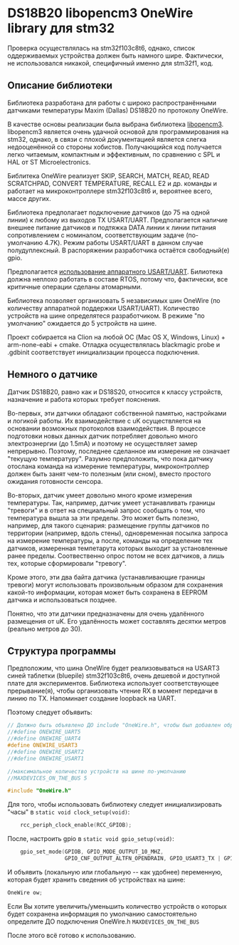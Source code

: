 # DS18B20 libopencm3 OneWire library для stm32

Проверка осуществлялась на stm32f103c8t6, однако, список оддерживаемых устройства должен быть намного шире. Фактически, не использовался
никакой, специфичный именно для stm32f1, код.

## Описание библиотеки

Библиотека разработана для работы с широко распространёнными датчиками температуры Maxim (Dallas) DS18B20
по протоколу OneWire.

В качестве основы реализации была выбрана библиотека [libopencm3](https://libopencm3.github.io/).
libopencm3 является очень удачной основой для программирования на stm32, однако, в связи с плохой документацией
является слегка недооценённой со стороны хобистов. Получающийся код получается легко читаемым, компактным и эффективным, по сравнению с 
SPL и HAL от ST Microelectronics.

Библитека OneWire реализует SKIP, SEARCH, MATCH, READ, READ SCRATCHPAD, CONVERT TEMPERATURE, RECALL E2 и др.  команды и работает на микроконтроллере 
stm32f103c8t6 и, вероятнее всего, массе других.

Библиотека предполагает подключение датчиков (до 75 на одной линии) к любому из выходов TX USART/UART. Предполагается наличие 
внешнее питание датчиков и подтяжка DATA линии к линии питания сопротивлением с номиналом, соответствующим задаче 
(по-умолчанию 4.7K). Режим работы USART/UART в данном случае полудуплексный. В распоряжении разработчика остаётся свободный(е) gpio.

Предполагается [использование аппаратного USART/UART](https://www.maximintegrated.com/en/app-notes/index.mvp/id/214). Билиотека должна неплохо работать в составе RTOS, потому что, фактически, все критичные 
операции сделаны атомарными.

Библиотека позволяет организовать 5 независимых шин OneWire (по количеству аппаратной поддержки USART/UART). Количество устройств на шине определятеся 
разработчиком. В режиме "по умолчанию" ожидается до 5 устройств на шине. 

Проект собирается на Clion на любой ОС (Mac OS X, Windows, Linux) + arm-none-eabi + cmake. Отладка осуществлялась blackmagic probe и .gdbinit
соответствует инициализации процесса подключения.

## Немного о датчике 

Датчик DS18B20, равно как и DS18S20, относится к классу устройств, назначение и работа которых требует пояснения.

Во-первых, эти датчики обладают собственной памятью, настройками и логикой работы. Их взаимодействие с uK осуществляется на основании возможных протоколов взаимодействия.
В процессе подготовки новых данных датчик потребляет довольно много электроэнергии (до 1.5mA) и поэтому не осуществляет замер непрерывно.
Поэтому, последнее сделанное им измерение не означает "текущую температуру". Разумно предположить, что пока датчику отослана команда на 
измерение температуры, микроконтроллер должен быть занят чем-то полезным (или сном), вместо простого ожидания готовности сенсора.

Во-вторых, датчик умеет довольно много кроме измерения температуры. Так, например, датчик умеет устанавливать границы "тревоги" и в ответ на 
специальный запрос сообщать о том, что температура вышла за эти пределы. Это может быть полезно, например, для такого сценария:
размещение группы датчиков по территории (например, вдоль стены), одновременная посылка запроса на измерение температуры, а после, команды на 
определение тех датчиков, измеренная темпетарута которых выходит за установленные ранее пределы. Соотвественно опрос потом не всех датчиков, 
а лишь тех, которые сформировали "тревогу".

Кроме этого, эти два байта датчика (устанавливающие границы тревоги) могут использовать произвольным образом для сохранения какой-то информации, которая может быть сохранена 
в EEPROM датчика и использоваться позднее.

Понятно, что эти датчики предназначены для очень удалённого размещения от uK. Его удалённость может составлять десятки метров 
(реально метров до 30).


## Структура программы

Предположим, что шина OneWire будет реализовываться на USART3 синей таблетки (bluepile) stm32f103c8t6, очень дешевой и доступной плате для экспериментов.
Библиотека использует соответствующее прерывание(я), чтобы организовать чтение RX в момент передачи в линию по TX. Напоминает создание 
loopback на UART. 

Поэтому следует объявить:

```C
// Должно быть объявлено ДО include "OneWire.h", чтобы был добавлен обработчик соответствующего прерывания
//#define ONEWIRE_UART5
//#define ONEWIRE_UART4
#define ONEWIRE_USART3 
//#define ONEWIRE_USART2
//#define ONEWIRE_USART1

//максимальное количество устройств на шине по-умолчанию
//MAXDEVICES_ON_THE_BUS 5 

#include "OneWire.h"
```

Для того, чтобы использовать библиотеку следует инициализировать "часы" в `static void clock_setup(void)`: 

```C
    rcc_periph_clock_enable(RCC_GPIOB);
```

После, настроить gpio в `static void gpio_setup(void)`:

```C
    gpio_set_mode(GPIOB, GPIO_MODE_OUTPUT_10_MHZ,
                  GPIO_CNF_OUTPUT_ALTFN_OPENDRAIN, GPIO_USART3_TX | GPIO_USART3_RX);

```

И объявить (локальную или глобальную -- как удобнее) переменную, которая будет хранить сведения об устройствах на шине:

```C
OneWire ow;
```

Если Вы хотите увеличить/уменьшить количество устройств о которых будет сохранена информация по умолчанию самостоятельно определите ДО 
подключения OneWire.h `MAXDEVICES_ON_THE_BUS`

После этого всё готово к использованию.
